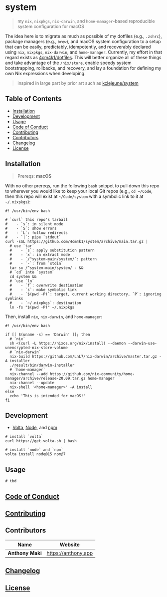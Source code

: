 # system

> my `nix`, `nixpkgs`, `nix-darwin`, and `home-manager`-based reproducible system configuration for macOS

The idea here is to migrate as much as possible of my dotfiles (e.g., `.zshrc`), package managers (e.g., `brew`), and macOS system configuration to a setup that can be easily, predictably, idempotently, and recoverably declared using `nix`, `nixpkgs`, `nix-darwin`, and `home-manager`. Currently, my effort in that regard exists as [4cm4k1/dotfiles](https://github.com/4cm4k1/dotfiles). This will better organize all of these things and take advantage of the `/nix/store`, enable speedy system bootstrapping, rollbacks, and recovery, and lay a foundation for defining my own Nix expressions when developing.

> inspired in large part by prior art such as [kclejeune/system](https://github.com/kclejeune/system)

## Table of Contents

- [Installation](#installation)
- [Development](#development)
- [Usage](#usage)
- [Code of Conduct](#code-of-conduct)
- [Contributing](#contributing)
- [Contributors](#contributors)
- [Changelog](#changelog)
- [License](#license)

## Installation

> Prereqs: **macOS**

With no other prereqs, run the following `bash` snippet to pull down this repo to wherever you would like to keep your local Git repos (e.g., `cd ~/Code`, then this repo will exist at `~/Code/system` with a symbolic link to it at `~/.nixpkgs`):

```shell
#! /usr/bin/env bash

# `curl` this repo's tarball
#    - `s`: in silent mode
#    - `S`: show errors
#    - `L`: follow redirects
#    - `|`: pipe `stdout`
curl -sSL https://github.com/4cm4k1/system/archive/main.tar.gz |
  # use `tar`
  #    - `s`: apply substitution pattern
  #    - `x`: in extract mode
  #    - `/^system-main/system/`: pattern
  #    - `-`: from `stdin`
  tar sx /^system-main/system/ - &&
  # `cd` into `system`
  cd system &&
  # `use `ln`
  #    - `f`: overwrite destination
  #    - `s`: make symbolic link
  #    - `$(pwd -P)`: target, current working directory, `P`: ignoring symlinks
  #    - `~/.nixpkgs`: destination
  ln -fs "$(pwd -P)" ~/.nixpkgs
```

Then, install `nix`, `nix-darwin`, and `home-manager`:

```shell
#! /usr/bin/env bash

if [[ $(uname -s) == 'Darwin' ]]; then
  # `nix`
  sh <(curl -L https://nixos.org/nix/install) --daemon --darwin-use-unencrypted-nix-store-volume
  # `nix-darwin`
  nix-build https://github.com/LnL7/nix-darwin/archive/master.tar.gz -A installer
  ./result/bin/darwin-installer
  # `home-manager`
  nix-channel --add https://github.com/nix-community/home-manager/archive/release-20.09.tar.gz home-manager
  nix-channel --update
  nix-shell '<home-manager>' -A install
else
  echo 'This is intended for macOS!'
fi
```

## Development

- [Volta](https://github.com/volta-cli/volta), [Node](https://github.com/nodejs/node), and [npm](https://github.com/npm/cli)

```shell
# install `volta`
curl https://get.volta.sh | bash

# install `node` and `npm`
volta install node@15 npm@7
```

## Usage

```shell
# tbd
```

## [Code of Conduct](.github/code_of_conduct.md)

## [Contributing](.github/contributing.md)

## Contributors

| Name             | Website               |
| ---------------- | --------------------- |
| **Anthony Maki** | <https://anthony.app> |

## [Changelog](changelog.md)

## [License](license)
